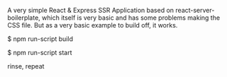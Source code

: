 A very simple React & Express SSR Application based on react-server-boilerplate, which itself is very basic and has some problems making the CSS file.  But as a very basic example to build off, it works.

$ npm run-script build

$ npm run-script start

rinse, repeat
